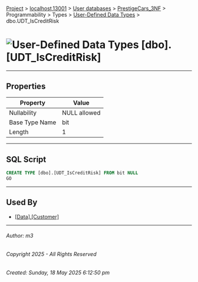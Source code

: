 #### 

[Project](../../../../../../index.md) > [localhost,13001](../../../../../index.md) > [User databases](../../../../index.md) > [PrestigeCars_3NF](../../../index.md) > Programmability > Types > [User-Defined Data Types](User-Defined_Data_Types.md) > dbo.UDT_IsCreditRisk

# ![User-Defined Data Types](../../../../../../Images/UserDefinedDataType32.png) [dbo].[UDT_IsCreditRisk]

---

## <a name="#properties"></a>Properties

| Property | Value |
|---|---|
| Nullability | NULL allowed |
| Base Type Name | bit |
| Length | 1 |


---

## <a name="#sqlscript"></a>SQL Script

```sql
CREATE TYPE [dbo].[UDT_IsCreditRisk] FROM bit NULL
GO

```


---

## <a name="#usedby"></a>Used By

* [[Data].[Customer]](../../../Tables/Data_Customer.md)


---

###### Author:  m3

###### Copyright 2025 - All Rights Reserved

###### Created: Sunday, 18 May 2025 6:12:50 pm

